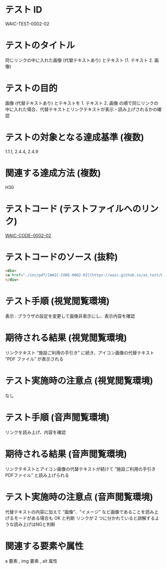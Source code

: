 

# テスト ID
WAIC-TEST-0002-02

# テストのタイトル
同じリンクの中に入れた画像 (代替テキストあり) とテキスト (1. テキスト 2. 画像)

# テストの目的
画像 (代替テキストあり) とテキストを 1. テキスト 2. 画像 の順で同じリンクの中に入れた場合、代替テキストとリンクテキストが表示・読み上げされるかの確認

# テストの対象となる達成基準 (複数)
1.1.1, 2.4.4, 2.4.9

# 関連する達成方法 (複数)
H30

# テストコード (テストファイルへのリンク)
[WAIC-CODE-0002-02](https://waic.github.io/as_test/WAIC-CODE/WAIC-CODE-0002-02.html)

# テストコードのソース (抜粋)
```html
<div>
<a href="./inc/pdf/[WAIC-CODE-0002-02](https://waic.github.io/as_test/WAIC-CODE/WAIC-CODE-0002-02.html)-ref1.pdf">施設ご利用の手引き<img src="img/[WAIC-CODE-0002-02](https://waic.github.io/as_test/WAIC-CODE/WAIC-CODE-0002-02.html).gif" alt="PDFファイル" width="50" height="26"></a>
</div>

```
# テスト手順 (視覚閲覧環境)
表示 : ブラウザの設定を変更して画像非表示にし、表示内容を確認

# 期待される結果 (視覚閲覧環境)
リンクテキスト “施設ご利用の手引き” に続き、アイコン画像の代替テキスト “PDF ファイル” が表示される

# テスト実施時の注意点 (視覚閲覧環境)
なし

# テスト手順 (音声閲覧環境)
リンクを読み上げ、内容を確認

# 期待される結果 (音声閲覧環境)
リンクテキストとアイコン画像の代替テキストが続けて “施設ご利用の手引き PDFファイル” と読み上げられる

# テスト実施時の注意点 (音声閲覧環境)
代替テキストの内容に加えて “画像”、“イメージ” など画像であることを読み上げるモードがある場合も OK と判断
リンクが 2 つに分かれていると誤解するような読み上げはNGと判断

# 関連する要素や属性
a 要素 , img 要素 , alt 属性


